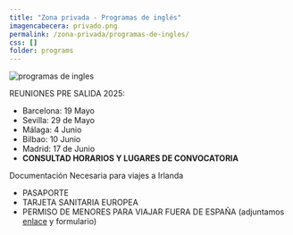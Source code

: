 ```yaml
---
title: "Zona privada - Programas de inglés"
imagencabecera: privado.png
permalink: /zona-privada/programas-de-ingles/
css: []
folder: programs
---
```


![programas de ingles](/assets/docs/academic-dates-2025.jpg)

<p>REUNIONES PRE SALIDA 2025:</p>
<ul>
  <li>Barcelona: 19 Mayo</li>
  <li>Sevilla: 29 de Mayo</li>
  <li>Málaga: 4 Junio</li>
  <li>Bilbao: 10 Junio</li>
  <li>Madrid: 17 de Junio</li>
  <li><b>CONSULTAD HORARIOS Y LUGARES DE CONVOCATORIA</b></li>
</ul>
<p>Documentación Necesaria para viajes a Irlanda</p>
<ul>
  <li>PASAPORTE </li>
  <li>TARJETA SANITARIA EUROPEA</li>
  <li>PERMISO DE MENORES PARA VIAJAR FUERA DE ESPAÑA (adjuntamos <a href="https://sede.policia.gob.es/portalCiudadano/_es/tramites_ciudadania_documentacionviajar.php#" target="_blank">enlace</a> y formulario)</li>
</ul>
<p>
